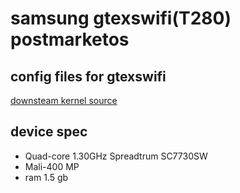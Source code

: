 # samsung gtexswifi(T280) postmarketos

## config files for gtexswifi
[downsteam kernel source](https://github.com/underscoremone/android_kernel_samsung_gtexswifi)

## device spec
- Quad-core 1.30GHz Spreadtrum SC7730SW
- Mali-400 MP
- ram 1.5 gb
